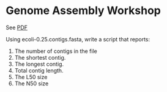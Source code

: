 # Genome Assembly Workshop

See [PDF](workshops/GenomeAssembly/Triant_AssemblyWorkshop_CSHL2018.pdf)


Using ecoli-0.25.contigs.fasta, write a script that reports:

1. The number of contigs in the file
2. The shortest contig.
3. The longest contig.
4. Total contig length.
5. The L50 size
6. The N50 size
